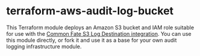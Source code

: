 # terraform-aws-audit-log-bucket

This Terraform module deploys an Amazon S3 bucket and IAM role suitable for use with the [Common Fate S3 Log Destination integration](https://docs.commonfate.io/integrations/s3-log-destination). You can use this module directly, or fork it and use it as a base for your own audit logging infrastructure module.
